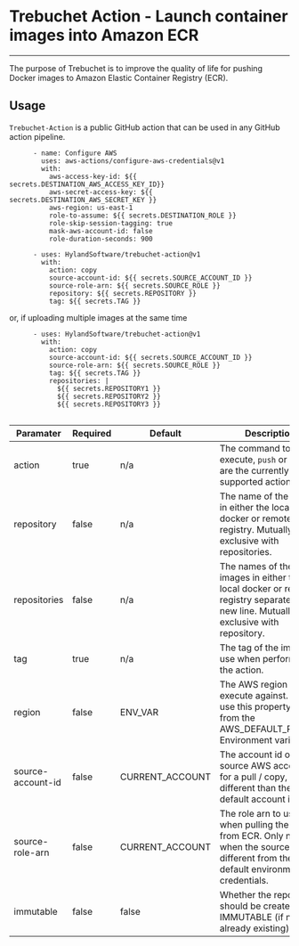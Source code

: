 # Trebuchet Action - Launch container images into Amazon ECR
----

The purpose of Trebuchet is to improve the quality of life for pushing Docker images to Amazon Elastic Container Registry (ECR).

## Usage
`Trebuchet-Action` is a public GitHub action that can be used in any GitHub action pipeline.

```
      - name: Configure AWS
        uses: aws-actions/configure-aws-credentials@v1
        with:
          aws-access-key-id: ${{ secrets.DESTINATION_AWS_ACCESS_KEY_ID}}
          aws-secret-access-key: ${{ secrets.DESTINATION_AWS_SECRET_KEY }}
          aws-region: us-east-1
          role-to-assume: ${{ secrets.DESTINATION_ROLE }}
          role-skip-session-tagging: true
          mask-aws-account-id: false
          role-duration-seconds: 900

      - uses: HylandSoftware/trebuchet-action@v1
        with:
          action: copy
          source-account-id: ${{ secrets.SOURCE_ACCOUNT_ID }}
          source-role-arn: ${{ secrets.SOURCE_ROLE }}
          repository: ${{ secrets.REPOSITORY }}
          tag: ${{ secrets.TAG }}
```
or, if uploading multiple images at the same time

```
      - uses: HylandSoftware/trebuchet-action@v1
        with:
          action: copy
          source-account-id: ${{ secrets.SOURCE_ACCOUNT_ID }}
          source-role-arn: ${{ secrets.SOURCE_ROLE }}
          tag: ${{ secrets.TAG }}
          repositories: | 
            ${{ secrets.REPOSITORY1 }}
            ${{ secrets.REPOSITORY2 }}
            ${{ secrets.REPOSITORY3 }}
          
```

| Paramater | Required | Default | Description |
| ---------- | ------- | ------- | ----------- |
| action | true | n/a | The command to execute, `push` or `copy` are the currently supported actions. |
| repository | false | n/a | The name of the image in either the local docker or remote registry. Mutually exclusive with repositories. |
| repositories | false | n/a | The names of the images in either the local docker or remote registry separated by a new line.  Mutually exclusive with repository. |
| tag | true | n/a | The tag of the image to use when performing the action. |
| region | false | ENV_VAR | The AWS region to execute against.  It will use this property or pull from the AWS_DEFAULT_REGION Environment variable. |
| source-account-id | false | CURRENT_ACCOUNT | The account id of the source AWS account for a pull / copy, if different than the default account id. |
| source-role-arn | false  | CURRENT_ACCOUNT | The role arn to use when pulling the image from ECR.  Only needed when the source role is different from the default environment credentials. |
| immutable | false | false | Whether the repository should be created as IMMUTABLE (if not already existing) |
